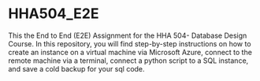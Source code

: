 # HHA504_E2E
This the End to End (E2E) Assignment for the HHA 504- Database Design Course. In this repository, you will find step-by-step instructions on how to create an instance on a virtual machine via Microsoft Azure, connect to the remote machine via a terminal, connect a python script to a SQL instance, and save a cold backup for your sql code. 
